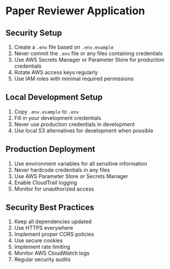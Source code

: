 # Paper Reviewer Application

## Security Setup

1. Create a `.env` file based on `.env.example`
2. Never commit the `.env` file or any files containing credentials
3. Use AWS Secrets Manager or Parameter Store for production credentials
4. Rotate AWS access keys regularly
5. Use IAM roles with minimal required permissions

## Local Development Setup

1. Copy `.env.example` to `.env`
2. Fill in your development credentials
3. Never use production credentials in development
4. Use local S3 alternatives for development when possible

## Production Deployment

1. Use environment variables for all sensitive information
2. Never hardcode credentials in any files
3. Use AWS Parameter Store or Secrets Manager
4. Enable CloudTrail logging
5. Monitor for unauthorized access

## Security Best Practices

1. Keep all dependencies updated
2. Use HTTPS everywhere
3. Implement proper CORS policies
4. Use secure cookies
5. Implement rate limiting
6. Monitor AWS CloudWatch logs
7. Regular security audits 